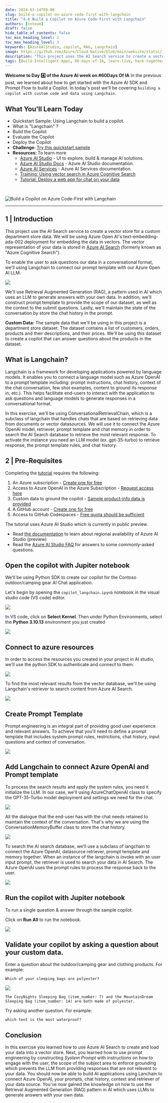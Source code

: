 ```yaml
---
date: 2024-03-14T09:00
slug: build-a-copilot-on-azure-code-first-with-langchain
title: "4.4 Build a Copilot on Azure Code-First with Langchain"
authors: [cnteam]
draft: false
hide_table_of_contents: false
toc_min_heading_level: 2
toc_max_heading_level: 3
keywords: [AzureAlStudio, copilot, RAG, Langchain]
image: https://github.com/Azure/Cloud-Native/blob/main/website/static/img/ogImage.png
description: "This project uses the AI Search service to create a vector store for a custom department store data.  To enable the user to ask questions our data in a conversational format, we'll using Langchain to connect our prompt template with our Azure Open AI LLM." 
tags: [Build-Intelligent-Apps, 60-days-of-IA, learn-live, hack-together, community-buzz, ask-the-expert, azure-kubernetes-service, azure-functions, azure-openai, azure-container-apps, azure-cosmos-db, github-copilot, github-codespaces, github-actions]
---
```


<head> 
  <meta property="og:url" content="https://azure.github.io/cloud-native/60daysofia/build-a-copilot-on-azure-code-first-with-langchain"/>
  <meta property="og:type" content="website"/> 
  <meta property="og:title" content="Build Intelligent Apps | AI Apps on Azure"/> 
  <meta property="og:description" content="This project uses the AI Search service to create a vector store for a custom department store data.  To enable the user to ask questions our data in a conversational format, we'll using Langchain to connect our prompt template with our Azure Open AI LLM."/> 
  <meta property="og:image" content="https://github.com/Azure/Cloud-Native/blob/main/website/static/img/ogImage.png"/> 
  <meta name="twitter:url" content="https://azure.github.io/Cloud-Native/60daysofIA/build-a-copilot-on-azure-code-first-with-langchain" /> 
  <meta name="twitter:title" content="Build Intelligent Apps | AI Apps on Azure" />
 <meta name="twitter:description" content="This project uses the AI Search service to create a vector store for a custom department store data.  To enable the user to ask questions our data in a conversational format, we'll using Langchain to connect our prompt template with our Azure Open AI LLM." />
  <meta name="twitter:image" content="https://azure.github.io/Cloud-Native/img/ogImage.png" /> 
  <meta name="twitter:card" content="summary_large_image" /> 
  <meta name="twitter:creator" content="@devanshidiaries" /> 
  <link rel="canonical" href="https://azure.github.io/Cloud-Native/60daysofIA/build-a-copilot-on-azure-code-first-with-langchain" /> 
</head> 

<!-- End METADATA -->


**Welcome to Day 4️⃣ of the Azure AI week on #60Days Of IA**
In the previous post, we learned about how to get started with the Azure AI SDK and Prompt Flow to build a Copilot. In today's post we'll be covering `building a copilot with custom code and data using Langchain`.



## What You'll Learn Today
 * Quickstart Sample: Using Langchain to build a copilot.
 * What is "Langchain" ? 
 * Build the Copilot
 * Evaluate the Copilot
 * Deploy the Copilot
 * **Challenge**: [Try this quickstart sample](https://github.com/Azure-Samples/aistudio-python-langchain-sample/tree/main)
 * **Resources**: To learn more
    - [Azure AI Studio](https://aka.ms/azureaistudio?ocid=buildia24_60days_blogs) - UI to explore, build & manage AI solutions.
    - [Azure AI Studio Docs](https://learn.microsoft.com/azure/ai-studio?ocid=buildia24_60days_blogs) - Azure AI Studio documentation.
    - [Azure AI Services](https://learn.microsoft.com/azure/ai-services/what-are-ai-services?ocid=buildia24_60days_blogs) - Azure AI Services documentation.
    - [Training: Using vector search in Azure Cognitive Search](https://learn.microsoft.com/training/modules/improve-search-results-vector-search?ocid=buildia24_60days_blogs) 
    - [Tutorial: Deploy a web app for chat on your data](https://learn.microsoft.com/azure/ai-studio/tutorials/deploy-chat-web-app?ocid=buildia24_60days_blogs) 

<br/>

<!-- FIXME: banner image -->
![Build a Copilot on Azure Code-First with Langchain](../../static/img/60-days-of-ia/blogs/2024-03-14/BIA-4.png)

---

<!-- ************************************** -->
<!--  AUTHORS: WRITE BLOG POST CONTENT HERE -->
<!-- ************************************** -->

## 1 | Introduction 

This project use the AI Search service to create a vector store for a custom department store data.  We will be using Azure Open AI's text-embedding-ada-002 deployment for embedding the data in vectors. The vector representation of your data is stored in [Azure AI Search](https://learn.microsoft.com/en-us/azure/search/search-what-is-azure-search?ocid=buildia24_60days_blogs) (formerly known as "Azure Cognitive Search").  

To enable the user to ask questions our data in a conversational format, we'll using Langchain to connect our prompt template with our Azure Open AI LLM.

![](../../static/img/60-days-of-ia/blogs/2024-03-14/rag-pattern.png)

We'll use Retrieval Augmented Generation (RAG), a pattern used in AI which uses an LLM to generate answers with your own data. In addition, we'll  construct prompt template to provide the scope of our dataset, as well as the context to the submit questions. Lastly, we'll maintain the state of the conversation by store the chat history in the prompt.

**Custom Data:** The sample data that we'll be using in this project is a department store dataset.  The dataset contains a list of customers, orders, products and their descriptions, and their prices.  We'll be using this dataset to create a copilot that can answer questions about the products in the dataset.

## What is Langchain?

Langchain is a framework for developing applications powered by language models. It enables you to connect a language model such as Azure OpenAI to a prompt template including: prompt instructions, chat history, context of the chat conversation, few shot examples, content to ground its response in, etc.).  This helps facilitate end-users to interact with the application to ask questions and language models to generate responses in a conversational format.

In this exercise, we'll be using ConversationalRetrievalChain, which is a subclass of langchain that handles chats that are based on retrieving data from documents or vector datasources. We will use it to connect the Azure OpenAI model, retriever, prompt template and chat memory in order to search the AI Search database to retrieve the most relevant response. To activate the instance you need an LLM model (ex. gpt-35-turbo) to retrieve response, the prompt template rules, and chat history. 

## 2 | Pre-Requisites

Completing the [tutorial]([https://github.com/Azure-Samples/aistudio-python-promptflow-sample](https://github.com/Azure-Samples/aistudio-python-langchain-sample/tree/main)) requires the following:

1. An Azure subscription - [Create one for free](https://azure.microsoft.com/free/cognitive-services?ocid=buildia24_60days_blogs)
2. Access to Azure OpenAI in the Azure Subscription - [Request access here](https://aka.ms/oai/access?ocid=buildia24_60days_blogs)
3. Custom data to ground the copilot - [Sample product-info data is provided](./../data/3-product-info/)
4. A GitHub account - [Create one for free](https://github.com/signup)
5. Access to GitHub Codespaces - [Free quota should be sufficient](https://docs.github.com/en/billing/managing-billing-for-github-codespaces/about-billing-for-github-codespaces#monthly-included-storage-and-core-hours-for-personal-accounts)

The tutorial uses Azure AI Studio which is currently in public preview.

 - Read [the documentation](https://learn.microsoft.com/azure/ai-studio/reference/region-support#azure-public-regions?ocid=buildia24_60days_blogs) to learn about regional availability of Azure AI Studio (preview)
 - Read the [Azure AI Studio FAQ](https://learn.microsoft.com/azure/ai-studio/faq?ocid=buildia24_60days_blogs) for answers to some commonly-asked questions.


## Open the copilot with Jupiter notebook

We'll be using Python SDK to create our copilot for the Contoso outdoor/camping gear AI Chat application.

Let's begin by opening the `copilot_langchain.ipynb` notebook in the visual studio code (VS code) editor.

![](../../static/img/60-days-of-ia/blogs/2024-03-14/3-select-kernel.png)

In VS code, click on **Select Kernel**. Then under Python Environments, select the **Python 3.10.13** environment you just created

![](../../static/img/60-days-of-ia/blogs/2024-03-14/3-python-env.png)


## Connect to azure resources

In order to access the resources you created in your project in AI studio, we'll use the python SDK to authenticate and connect to them.

![](../../static/img/60-days-of-ia/blogs/2024-03-14/conn-to-azure.png)


To find the most relevant results from the vector database, we'll be using Langchain's retriever to search content from Azure AI Search. 

![](../../static/img/60-days-of-ia/blogs/2024-03-14/langchain-retriever.png)


## Create Prompt Template

Prompt engineering is an integral part of providing good user experience and relevant answers.  To achieve that you'll need to define a prompt template that includes system prompt rules, restrictions, chat history, input questions and context of conversation.

![](../../static/img/60-days-of-ia/blogs/2024-03-14/prompt-template.png)


## Add Langchain to connect Azure OpenAI and Prompt template

To process the search results and apply the system rules, you need it initialize the LLM.  In our case, we'll using AzureChatOpenAI class to specify the GPT-35-Turbo model deployment and settings we need for the chat.

![](../../static/img/60-days-of-ia/blogs/2024-03-14/init-azure-openai.png)

All the dialogue that the end-user has with the chat needs retained to maintain the context of the conversation.  That's why we are using the ConversationMemoryBuffer class to store the chat history.

![](../../static/img/60-days-of-ia/blogs/2024-03-14/store-convo.png)

To search the AI search database, we'll use a subclass of langchain to connect the Azure OpenAI, datasource retriever, prompt template and memory together.  When an instance of the langchain is invoke with an user input prompt, the retriever is used to search your data in AI Search.  The Azure OpenAI uses the prompt rules to process the response back to the user.

![](../../static/img/60-days-of-ia/blogs/2024-03-14/config-langchain.png)


## Run the copilot with Jupiter notebook

To run a single question & answer through the sample copilot:

Click on **Run All** to run the notebook.

![](../../static/img/60-days-of-ia/blogs/2024-03-14/4-run-all.png)


## Validate your copilot by asking a question about your custom data.

Enter a question about the outdoor/camping gear and clothing products. For example:

```shell
Which of your sleeping bags are polyester?
```

![](../../static/img/60-days-of-ia/blogs/2024-03-14/5-question.png)


`The CozyNights Sleeping Bag (item_number: 7) and the MountainDream Sleeping Bag (item_number: 14) are both made of polyester.`

Try asking another question. For example:

```shell
which tent is the most waterproof?
```


## Conclusion

In this exercise you learned how to use Azure AI Search to create and load your data into a vector store.  Next, you learned how to use prompt engineering by constructing *System Prompt* with instructions on how to engage with the user, the scope of the subject area to enforce grounding which prevents the LLM from providing responses that are not relevent to your data.  You should now be able to build AI applications using Lanchain to connect Azure OpenAI, your prompts, chat history, context and retriever of your data source.  You've now gained the knowledge on how to use the Retrieval Augmented Generation (RAG) pattern in AI which uses LLMs to generate answers with your own data.
